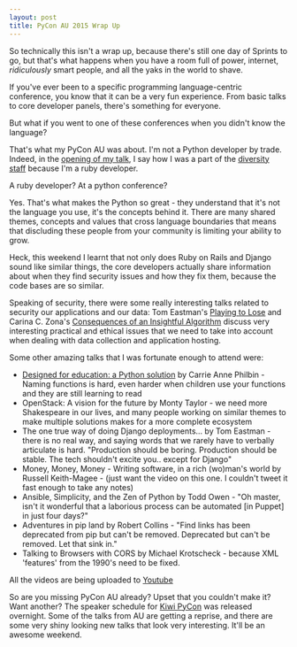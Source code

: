 ```yaml
---
layout: post
title: PyCon AU 2015 Wrap Up
---
```


So technically this isn't a wrap up, because there's still one day of Sprints to go, but that's what happens when you have a room full of power, internet, *ridiculously* smart people, and all the yaks in the world to shave. 

If you've ever been to a specific programming language-centric conference, you know that it can be a very fun experience. From basic talks to core developer panels, there's something for everyone. 

But what if you went to one of these conferences when you didn't know the language?

That's what my PyCon AU was about. I'm not a Python developer by trade. Indeed, in the [opening of my talk](http://2015.pycon-au.org/schedule/30023/view_talk?day=saturday), I say how I was a part of the [diversity staff](https://twitter.com/glasnt/status/627255128651739140) because I'm a ruby developer. 

A ruby developer? At a python conference?

Yes. That's what makes the Python so great - they understand that it's not the language you use, it's the concepts behind it. There are many shared themes, concepts and values that cross language boundaries that means that discluding these people from your community is limiting your ability to grow.

Heck, this weekend I learnt that not only does Ruby on Rails and Django sound like similar things, the core developers actually share information about when they find security issues and how they fix them, because the code bases are so similar. 

Speaking of security, there were some really interesting talks related to security our applications and our data: Tom Eastman's [Playing to Lose](http://2015.pycon-au.org/schedule/30088/view_talk?day=sunday) and Carina C. Zona's [Consequences of an Insightful Algorithm](https://www.youtube.com/watch?v=NheE6udjfGI) discuss very interesting practical and ethical issues that we need to take into account when dealing with data collection and application hosting. 

Some other amazing talks that I was fortunate enough to attend were: 

 * [Designed for education: a Python solution](https://www.youtube.com/watch?v=gaFk0Sya_HI) by Carrie Anne Philbin - Naming functions is hard, even harder when children use your functions and they are still learning to read 
 * OpenStack: A vision for the future by Monty Taylor - we need more Shakespeare in our lives, and many people working on similar themes to make multiple solutions makes for a more complete ecosystem
 * The one true way of doing Django deployments... by Tom Eastman - there is no real way, and saying words that we rarely have to verbally articulate is hard. "Production should be boring. Production should be stable. The tech shouldn't excite you.. except for Django"
 * Money, Money, Money - Writing software, in a rich (wo)man's world by Russell Keith-Magee - (just want the video on this one. I couldn't tweet it fast enough to take any notes)
 * Ansible, Simplicity, and the Zen of Python by Todd Owen - "Oh master, isn't it wonderful that a laborious process can be automated [in Puppet] in just four days?"
 * Adventures in pip land by Robert Collins - "Find links has been deprecated from pip but can't be removed. Deprecated but can't be removed. Let that sink in." 
 * Talking to Browsers with CORS by Michael Krotscheck - because XML 'features' from the 1990's need to be fixed.


All the videos are being uploaded to [Youtube](https://www.youtube.com/user/PyConAU)


So are you missing PyCon AU already? Upset that you couldn't make it? Want another? The speaker schedule for [Kiwi PyCon](https://nzpug.org/schedule/talks/) was released overnight. Some of the talks from AU are getting a reprise, and there are some very shiny looking new talks that look very interesting. It'll be an awesome weekend.
